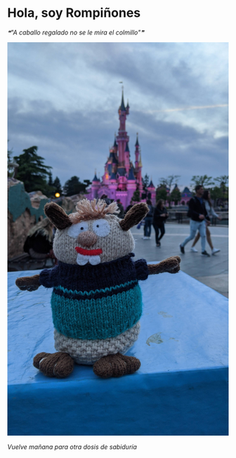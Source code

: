 # Hola, soy Rompiñones

<!--STARTS_HERE_QUOTE_README-->
<i>❝"A caballo regalado no se le mira el colmillo"❞</i>
<!--ENDS_HERE_QUOTE_README-->

<!--START_SECTION:update_image-->
![alt text](https://raw.githubusercontent.com/focaalvarez/rompinones/main/.github/images/IMG_20220428_205827.jpg?raw=true)
<!--END_SECTION:update_image-->

*Vuelve mañana para otra dosis de sabiduría*
